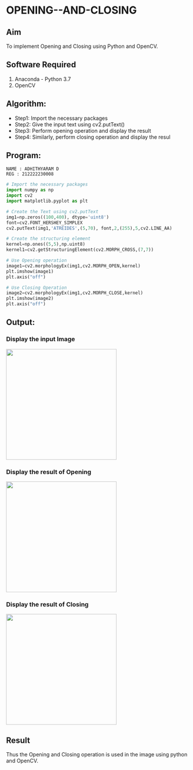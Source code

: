 # OPENING--AND-CLOSING
## Aim
To implement Opening and Closing using Python and OpenCV.

## Software Required
1. Anaconda - Python 3.7
2. OpenCV
## Algorithm:
- Step1: Import the necessary packages
- Step2: Give the input text using cv2.putText()
- Step3: Perform opening operation and display the result
- Step4: Similarly, perform closing operation and display the resul

 
## Program:
```
NAME : ADHITHYARAM D
REG : 212222230008
```
``` Python
# Import the necessary packages
import numpy as np
import cv2
import matplotlib.pyplot as plt

# Create the Text using cv2.putText
img1=np.zeros((100,400), dtype='uint8')
font=cv2.FONT_HERSHEY_SIMPLEX
cv2.putText(img1,'ATREIDES',(5,70), font,2,(255),5,cv2.LINE_AA)

# Create the structuring element
kernel=np.ones((5,5),np.uint8)
kernel1=cv2.getStructuringElement(cv2.MORPH_CROSS,(7,7))

# Use Opening operation
image1=cv2.morphologyEx(img1,cv2.MORPH_OPEN,kernel)
plt.imshow(image1)
plt.axis("off")

# Use Closing Operation
image2=cv2.morphologyEx(img1,cv2.MORPH_CLOSE,kernel)
plt.imshow(image2)
plt.axis("off")

```
## Output:

### Display the input Image
<IMG SRC =" https://github.com/Adhithyaram29D/OPENING--AND-CLOSING/assets/119393540/b0d68411-2764-4a4c-9f71-2e31e1a4170e" width ="300">


### Display the result of Opening
<img src = "https://github.com/Adhithyaram29D/OPENING--AND-CLOSING/assets/119393540/b8240d56-4850-470d-bc89-6e54591c5eaf" width ="300">

### Display the result of Closing
<img src= "https://github.com/Adhithyaram29D/OPENING--AND-CLOSING/assets/119393540/a7aeb7d6-3310-4fed-9d7b-4525fd16b642" width ="300">


## Result
Thus the Opening and Closing operation is used in the image using python and OpenCV.
